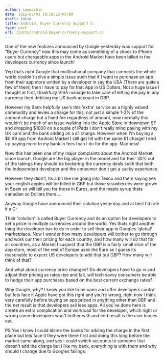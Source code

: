 ```yaml
---
author: sammachin
date: 2011-02-03 10:56:22+00:00
draft: false
title: Android, Buyer Currency Support C-
type: post
url: /posts/android-buyer-currency-support-c/
---
```


One of the new features announced by Google yesterday was support for "Buyer Currency" now this may come as something of a shock to iPhone users but chargeable apps in the Android Market have been billed in the developers currency since launch!

Yep thats right Google that multinational company that connects the whole world couldn't solve a simple issue such that if I want to purchase an app from their app store written by a developer in say the USA (There are quite a few of them) then I have to pay for that App in US Dollars. Not a huge issue I thought at first, thankfully VISA manage to take care of letting me pay in any currency then debiting my UK bank account in GBP.

However my Bank helpfully see's this 'extra' service as a highly valued commodity and levies a charge for this, not just a simple 1-2% of the amount charge but a fixed fee regardless of amount, now normally this wouldn't be much of an issue walking into the Apple Store in downtown SF and dropping $1000 on a couple of iPads I don't really mind paying with my UK card and the bank adding on a £1 charge. However when I'm buying a $0.99 app from Android Market I still get hit with the same £1 charge! I end up paying more to my bank in fees than I do for the app. Madness!

Now this has been one of my major complaints about the Android Market since launch, Google are the big player in the model and for their 30% cut of the takings they should be brokering the currency deals such that both the independent developer and the consumer don't get a sucky experience.

However they didn't, Its a bit like me going into Tesco and them saying yes your english apples will be billed in GBP but those strawberries were grown in Spain so will bill you for those in Euros, and the maple syrup thats canadian so Dollars there.....

Anyway Google have announced their solution yesterday and at best I'd rate it a C-

Their 'solution' is called Buyer Currency and its an option for developers to set a price in multiple currencies around the world. Yes thats right another thing the developer has to do in order to sell their app in Googles 'global' marketplace. Now I wonder how many developers will bother to go through and work our their pricing for each country, and how many will do that for all countries, as a Market I suspect that the GBP is a fairly small slice of the app store, most of the rest of Europe uses the Euro so I guess its reasonable to expect US developers to add that but GBP? How many will think of that?

And what about currency price changes? Do developers have to go in and adjust their pricing as rates rise and fall, will tech savvy consumers be able to hedge their app purchases based on the best current exchange rates?

Why Google, why? I know you like to be open and offer developers control but lets face it Apple have got this right and you're wrong, right now I think very carefully before buying an app priced in anything other than GBP and the net result is that developers sell less apps. All you've done here is create an extra complication and workload for the developer, which right or wrong some developers won't bother with and end result is the user looses out.

PS Yes I know I could blame the banks for adding the charge in the first place but lets face it they were there first and doing this long before the market came along, and yes I could switch accounts to someone that doesn't add the charge but I like my bank, everything is with them and why should I change due to Googles failings.

